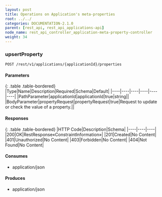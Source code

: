 ```yaml
---
layout: post
title: Operations on Application's meta-properties
root: ../../
categories: DOCUMENTATION-2.1.0
parent: [rest_api, rest_api_applications-api]
node_name: rest_api_controller_application-meta-property-controller
weight: 34
---
```


### upsertProperty
```
POST /rest/v1/applications/{applicationId}/properties
```

#### Parameters

{: .table .table-bordered}
|Type|Name|Description|Required|Schema|Default|
|----|----|----|----|----|----|
|PathParameter|applicationId|applicationId|true|string||
|BodyParameter|propertyRequest|propertyRequest|true|Request to update or check the value of a property.||


#### Responses

{: .table .table-bordered}
|HTTP Code|Description|Schema|
|----|----|----|
|200|OK|RestResponse«ConstraintInformation»|
|201|Created|No Content|
|401|Unauthorized|No Content|
|403|Forbidden|No Content|
|404|Not Found|No Content|


#### Consumes

* application/json

#### Produces

* application/json

